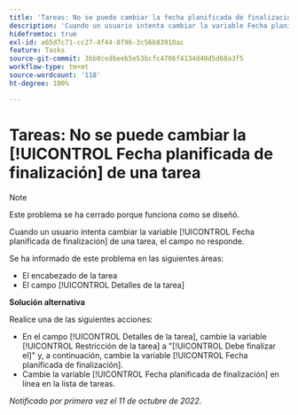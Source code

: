 ```yaml
---
title: 'Tareas: No se puede cambiar la fecha planificada de finalización de una tarea'
description: 'Cuando un usuario intenta cambiar la variable Fecha planificada de finalización de una tarea, el campo no responde. '
hidefromtoc: true
exl-id: a65d7c71-cc27-4f44-8f96-3c56b83910ac
feature: Tasks
source-git-commit: 3bb0ced6eeb5e53bcfc4706f4134d40d5d68a3f5
workflow-type: tm+mt
source-wordcount: '118'
ht-degree: 100%

---
```


# Tareas: No se puede cambiar la [!UICONTROL Fecha planificada de finalización] de una tarea

>[!NOTE]
>
>Este problema se ha cerrado porque funciona como se diseñó.

Cuando un usuario intenta cambiar la variable [!UICONTROL Fecha planificada de finalización] de una tarea, el campo no responde.

Se ha informado de este problema en las siguientes áreas:

* El encabezado de la tarea
* El campo [!UICONTROL Detalles de la tarea]

**Solución alternativa**

Realice una de las siguientes acciones:

* En el campo [!UICONTROL Detalles de la tarea], cambie la variable [!UICONTROL Restricción de la tarea] a &quot;[!UICONTROL Debe finalizar el]&quot; y, a continuación, cambie la variable [!UICONTROL Fecha planificada de finalización].
* Cambie la variable [!UICONTROL Fecha planificada de finalización] en línea en la lista de tareas.

_Notificado por primera vez el 11 de octubre de 2022._
